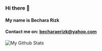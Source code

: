 ### Hi there 👋

#### My name is Bechara Rizk

#### Contact me on: becharaerizk@yahoo.com


<img align="left" alt="My Github Stats" src="https://github-readme-stats.vercel.app/api?username=bechara-rizk&show_icons=true&hide_border=true" />

<!--
**bechara-rizk/bechara-rizk** is a ✨ _special_ ✨ repository because its `README.md` (this file) appears on your GitHub profile.

Here are some ideas to get you started:

- 🔭 I’m currently working on ...
- 🌱 I’m currently learning ...
- 👯 I’m looking to collaborate on ...
- 🤔 I’m looking for help with ...
- 💬 Ask me about ...
- 📫 How to reach me: ...
- 😄 Pronouns: ...
- ⚡ Fun fact: ...
-->
